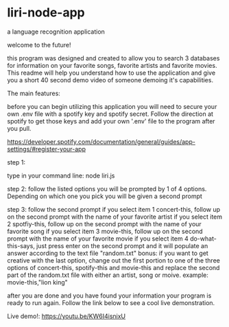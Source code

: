# liri-node-app
a language recognition application

welcome to the future!

this program was designed and created to allow you to search 3 databases for information on your favorite songs, favorite artists and favorite movies.  This readme will help you understand how to use the application and give you a short 40 second demo video of someone demoing it's capabilities.

The main features:

before you can begin utilizing this application you will need to secure your own .env file with a spotify key and spotify secret.  Follow the direction at spotify to get those keys and add your own '.env' file to the program after you pull.

https://developer.spotify.com/documentation/general/guides/app-settings/#register-your-app

step 1:

type in your command line: node liri.js

step 2: follow the listed options
    you will be prompted by 1 of 4 options.  Depending on which one you pick you will be given a second prompt

step 3: follow the second prompt
    if you select item 1 concert-this, follow up on the second prompt with the name of your favorite artist
    if you select item 2 spotfiy-this, follow up on the second prompt with the name of your favorite song
    if you select item 3 movie-this, follow up on the second prompt with the name of your favorite movie
    if you select item 4 do-what-this-says, just press enter on the second prompt and it will populate an answer according to the text file "random.txt"
        bonus: if you want to get creative with the last option, change out the first portion to one of the three options of concert-this, spotify-this and movie-this and replace the second part of the random.txt file with either an artist, song or moive.
            example: movie-this,"lion king"

after you are done and you have found your information your program is ready to run again.  Follow the link below to see a cool live demonstration.

Live demo!: https://youtu.be/KW6I4isnixU
